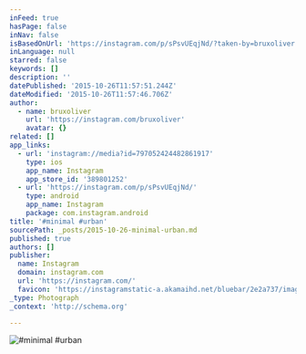 ```yaml
---
inFeed: true
hasPage: false
inNav: false
isBasedOnUrl: 'https://instagram.com/p/sPsvUEqjNd/?taken-by=bruxoliver'
inLanguage: null
starred: false
keywords: []
description: ''
datePublished: '2015-10-26T11:57:51.244Z'
dateModified: '2015-10-26T11:57:46.706Z'
author:
  - name: bruxoliver
    url: 'https://instagram.com/bruxoliver'
    avatar: {}
related: []
app_links:
  - url: 'instagram://media?id=797052424482861917'
    type: ios
    app_name: Instagram
    app_store_id: '389801252'
  - url: 'https://instagram.com/p/sPsvUEqjNd/'
    type: android
    app_name: Instagram
    package: com.instagram.android
title: '#minimal #urban'
sourcePath: _posts/2015-10-26-minimal-urban.md
published: true
authors: []
publisher:
  name: Instagram
  domain: instagram.com
  url: 'https://instagram.com/'
  favicon: 'https://instagramstatic-a.akamaihd.net/bluebar/2e2a737/images/ico/favicon.ico'
_type: Photograph
_context: 'http://schema.org'

---
```

![#minimal #urban](https://scontent.cdninstagram.com/hphotos-xaf1/t51.2885-15/e15/10617001_538051226294673_1206444960_n.jpg)